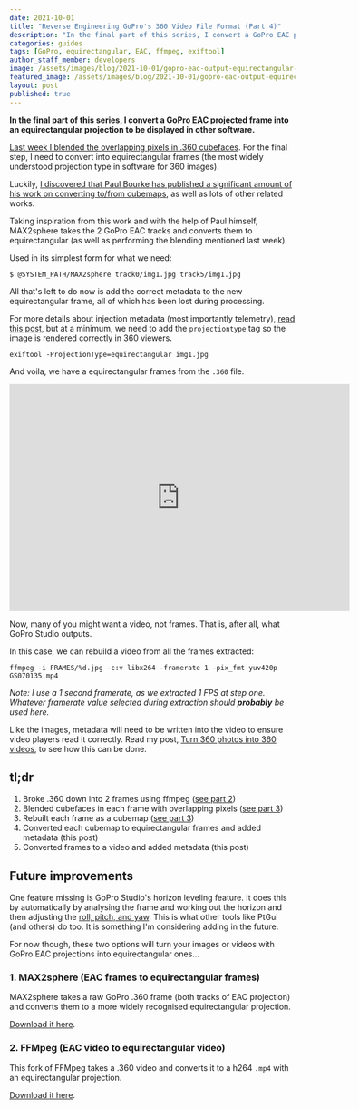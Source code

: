 ```yaml
---
date: 2021-10-01
title: "Reverse Engineering GoPro's 360 Video File Format (Part 4)"
description: "In the final part of this series, I convert a GoPro EAC projected frame into an equirectangular projection to be displayed in other software."
categories: guides
tags: [GoPro, equirectangular, EAC, ffmpeg, exiftool]
author_staff_member: developers
image: /assets/images/blog/2021-10-01/gopro-eac-output-equirectangular-meta.jpg
featured_image: /assets/images/blog/2021-10-01/gopro-eac-output-equirectangular-sm.jpg
layout: post
published: true
---
```


**In the final part of this series, I convert a GoPro EAC projected frame into an equirectangular projection to be displayed in other software.**

[Last week I blended the overlapping pixels in .360 cubefaces](/blog/2021/reverse-engineering-gopro-360-file-format-part-3). For the final step, I need to convert into equirectangular frames (the most widely understood projection type in software for 360 images).

Luckily, [I discovered that Paul Bourke has published a significant amount of his work on converting to/from cubemaps](http://paulbourke.net/panorama/cubemaps/), as well as lots of other related works.

Taking inspiration from this work and with the help of Paul himself, MAX2sphere takes the 2 GoPro EAC tracks and converts them to equirectangular (as well as performing the blending mentioned last week).

Used in its simplest form for what we need:

```
$ @SYSTEM_PATH/MAX2sphere track0/img1.jpg track5/img1.jpg
```

All that's left to do now is add the correct metadata to the new equirectangular frame, all of which has been lost during processing.

For more details about injection metadata (most importantly telemetry), [read this post](/blog/2021/turn-360-video-into-timelapse-images-part-2/), but at a minimum, we need to add the `projectiontype` tag so the image is rendered correctly in 360 viewers.

```
exiftool -ProjectionType=equirectangular img1.jpg
```

And voila, we have a equirectangular frames from the `.360` file.

<iframe width="600" height="400" allowfullscreen style="border-style:none;" src="https://www.trekview.org/trekviewer.htm#panorama=https://www.trekview.org/assets/images/blog/2021-10-01/gopro-eac-output-equirectangular-sm.jpg&amp;autoLoad=true"></iframe>

Now, many of you might want a video, not frames. That is, after all, what GoPro Studio outputs.

In this case, we can rebuild a video from all the frames extracted:

```
ffmpeg -i FRAMES/%d.jpg -c:v libx264 -framerate 1 -pix_fmt yuv420p GS070135.mp4
```
_Note: I use a 1 second framerate, as we extracted 1 FPS at step one. Whatever framerate value selected during extraction should **probably** be used here._

Like the images, metadata will need to be written into the video to ensure video players read it correctly. Read my post, [Turn 360 photos into 360 videos](/blog/2021/turn-360-photos-into-360-video), to see how this can be done.

## tl;dr

1. Broke .360 down into 2 frames using ffmpeg ([see part 2](/blog/2021/reverse-engineering-gopro-360-file-format-part-2))
2. Blended cubefaces in each frame with overlapping pixels ([see part 3](/blog/2021/reverse-engineering-gopro-360-file-format-part-3))
3. Rebuilt each frame as a cubemap ([see part 3](/blog/2021/reverse-engineering-gopro-360-file-format-part-3))
4. Converted each cubemap to equirectangular frames and added metadata (this post)
5. Converted frames to a video and added metadata (this post)

## Future improvements

One feature missing is GoPro Studio's horizon leveling feature. It does this by automatically by analysing the frame and working out the horizon and then adjusting the [roll, pitch, and yaw](/blog/2020/yaw-pitch-roll-360-degree-photography). This is what other tools like PtGui (and others) do too. It is something I'm considering adding in the future.

For now though, these two options will turn your images or videos with GoPro EAC projections into equirectangular ones...

### 1. MAX2sphere (EAC frames to equirectangular frames)

MAX2sphere takes a raw GoPro .360 frame (both tracks of EAC projection) and converts them to a more widely recognised equirectangular projection.

[Download it here](https://github.com/trek-view/MAX2sphere).

### 2. FFMpeg (EAC video to equirectangular video)

This fork of FFMpeg takes a .360 video and converts it to a h264 `.mp4` with an equirectangular projection.

[Download it here](https://github.com/trek-view/FFmpeg).